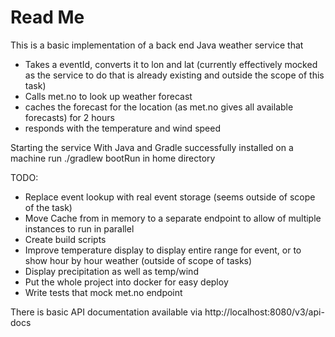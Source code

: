 # Read Me 
This is a basic implementation of a back end Java weather service that
* Takes a eventId, converts it to lon and lat (currently effectively mocked as the service to do that is already existing and outside the scope of this task)
* Calls met.no to look up weather forecast
* caches the forecast for the location (as met.no gives all available forecasts) for 2 hours
* responds with the temperature and wind speed

Starting the service
With Java and Gradle successfully installed on a machine run 
./gradlew bootRun
in home directory

TODO:
* Replace event lookup with real event storage (seems outside of scope of the task)
* Move Cache from in memory to a separate endpoint to allow of multiple instances to run in parallel
* Create build scripts
* Improve temperature display to display entire range for event, or to show hour by hour weather (outside of scope of tasks)
* Display precipitation as well as temp/wind
* Put the whole project into docker for easy deploy
* Write tests that mock met.no endpoint

There is basic API documentation available via http://localhost:8080/v3/api-docs 